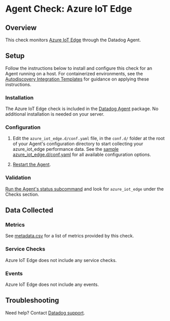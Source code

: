 # Agent Check: Azure IoT Edge

## Overview

This check monitors [Azure IoT Edge][1] through the Datadog Agent.

## Setup

Follow the instructions below to install and configure this check for an Agent running on a host. For containerized environments, see the [Autodiscovery Integration Templates][2] for guidance on applying these instructions.

### Installation

The Azure IoT Edge check is included in the [Datadog Agent][2] package.
No additional installation is needed on your server.

### Configuration

1. Edit the `azure_iot_edge.d/conf.yaml` file, in the `conf.d/` folder at the root of your Agent's configuration directory to start collecting your azure_iot_edge performance data. See the [sample azure_iot_edge.d/conf.yaml][3] for all available configuration options.

2. [Restart the Agent][4].

### Validation

[Run the Agent's status subcommand][5] and look for `azure_iot_edge` under the Checks section.

## Data Collected

### Metrics

See [metadata.csv][6] for a list of metrics provided by this check.

### Service Checks

Azure IoT Edge does not include any service checks.

### Events

Azure IoT Edge does not include any events.

## Troubleshooting

Need help? Contact [Datadog support][7].

[1]: **LINK_TO_INTEGRATION_SITE**
[2]: https://docs.datadoghq.com/agent/kubernetes/integrations/
[3]: https://github.com/DataDog/integrations-core/blob/master/azure_iot_edge/datadog_checks/azure_iot_edge/data/conf.yaml.example
[4]: https://docs.datadoghq.com/agent/guide/agent-commands/#start-stop-and-restart-the-agent
[5]: https://docs.datadoghq.com/agent/guide/agent-commands/#agent-status-and-information
[6]: https://github.com/DataDog/integrations-core/blob/master/azure_iot_edge/metadata.csv
[7]: https://docs.datadoghq.com/help/
